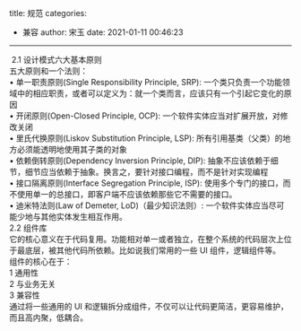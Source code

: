 title: 规范
categories:
 - 兼容
author: 宋玉
date: 2021-01-11 00:46:23
---
 2.1 设计模式六大基本原则<br />五大原则和一个法则：<br />	•	单一职责原则(Single Responsibility Principle, SRP): 一个类只负责一个功能领域中的相应职责，或者可以定义为：就一个类而言，应该只有一个引起它变化的原因<br />	•	开闭原则(Open-Closed Principle, OCP): 一个软件实体应当对扩展开放，对修改关闭<br />	•	里氏代换原则(Liskov Substitution Principle, LSP): 所有引用基类（父类）的地方必须能透明地使用其子类的对象<br />	•	依赖倒转原则(Dependency Inversion Principle, DIP): 抽象不应该依赖于细节，细节应当依赖于抽象。换言之，要针对接口编程，而不是针对实现编程<br />	•	接口隔离原则(Interface Segregation Principle, ISP): 使用多个专门的接口，而不使用单一的总接口，即客户端不应该依赖那些它不需要的接口。<br />	•	迪米特法则(Law of Demeter, LoD)（最少知识法则）: 一个软件实体应当尽可能少地与其他实体发生相互作用。<br />2.2 组件库<br />它的核心意义在于代码复用。功能相对单一或者独立，在整个系统的代码层次上位于最底层，被其他代码所依赖。比如说我们常用的一些 UI 组件，逻辑组件等。<br />组件的核心在于：<br />	1	通用性<br />	2	与业务无关<br />	3	兼容性<br />通过将一些通用的 UI 和逻辑拆分成组件，不仅可以让代码更简洁，更容易维护，而且高内聚，低耦合。
